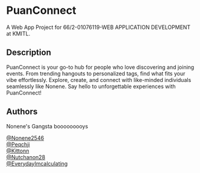 # PuanConnect
A Web App Project for 66/2-01076119-WEB APPLICATION DEVELOPMENT at KMITL.

## Description

PuanConnect is your go-to hub for people who love discovering and joining events. From trending hangouts to personalized tags, find what fits your vibe effortlessly. Explore, create, and connect with like-minded individuals seamlessly like Nonene. Say hello to unforgettable experiences with PuanConnect!

## Authors

Nonene's Gangsta booooooooys

[@Nonene2546](https://github.com/Nonene2546) <br>
[@Peqchji](https://github.com/Peqchji) <br>
[@Kittonn](https://github.com/Kittonn) <br>
[@Nutchanon28](https://github.com/Nutchanon28) <br>
[@EverydayImcalculating](https://github.com/EverydayImcalculating)
